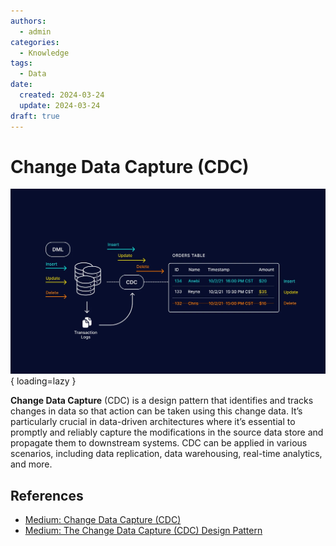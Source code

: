 ```yaml
---
authors:
  - admin
categories:
  - Knowledge
tags:
  - Data
date:
  created: 2024-03-24
  update: 2024-03-24
draft: true
---
```


# Change Data Capture (CDC)

![Change Data Capture](img/data-cdc-01.png){ loading=lazy }

**Change Data Capture** (CDC) is a design pattern that identifies and tracks changes
in data so that action can be taken using this change data. It’s particularly
crucial in data-driven architectures where it’s essential to promptly and reliably
capture the modifications in the source data store and propagate them to downstream
systems. CDC can be applied in various scenarios, including data replication,
data warehousing, real-time analytics, and more.

<!-- more -->

## References

- [Medium: Change Data Capture (CDC)](https://medium.com/@venkatkarthick15/change-data-capture-cdc-3a076c9bdaa3)
- [Medium: The Change Data Capture (CDC) Design Pattern](https://medium.com/@luishrsoares/the-change-data-capture-cdc-design-pattern-fa8d3adc964f)
